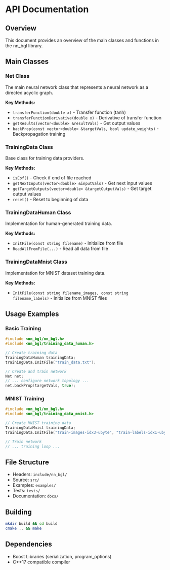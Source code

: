 # API Documentation

## Overview

This document provides an overview of the main classes and functions in the nn_bgl library.

## Main Classes

### Net Class

The main neural network class that represents a neural network as a directed acyclic graph.

**Key Methods:**
- `transferFunction(double x)` - Transfer function (tanh)
- `transferFunctionDerivative(double x)` - Derivative of transfer function
- `getResults(vector<double> &resultVals)` - Get output values
- `backProp(const vector<double> &targetVals, bool update_weights)` - Backpropagation training

### TrainingData Class

Base class for training data providers.

**Key Methods:**
- `isEof()` - Check if end of file reached
- `getNextInputs(vector<double> &inputVals)` - Get next input values
- `getTargetOutputs(vector<double> &targetOutputVals)` - Get target output values
- `reset()` - Reset to beginning of data

### TrainingDataHuman Class

Implementation for human-generated training data.

**Key Methods:**
- `InitFile(const string filename)` - Initialize from file
- `ReadAllFromFile(...)` - Read all data from file

### TrainingDataMnist Class

Implementation for MNIST dataset training data.

**Key Methods:**
- `InitFile(const string filename_images, const string filename_labels)` - Initialize from MNIST files

## Usage Examples

### Basic Training

```cpp
#include <nn_bgl/nn_bgl.h>
#include <nn_bgl/training_data_human.h>

// Create training data
TrainingDataHuman trainingData;
trainingData.InitFile("train_data.txt");

// Create and train network
Net net;
// ... configure network topology ...
net.backProp(targetVals, true);
```

### MNIST Training

```cpp
#include <nn_bgl/nn_bgl.h>
#include <nn_bgl/training_data_mnist.h>

// Create MNIST training data
TrainingDataMnist trainingData;
trainingData.InitFile("train-images-idx3-ubyte", "train-labels-idx1-ubyte");

// Train network
// ... training loop ...
```

## File Structure

- Headers: `include/nn_bgl/`
- Source: `src/`
- Examples: `examples/`
- Tests: `tests/`
- Documentation: `docs/`

## Building

```bash
mkdir build && cd build
cmake .. && make
```

## Dependencies

- Boost Libraries (serialization, program_options)
- C++17 compatible compiler
